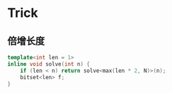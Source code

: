 # Trick

## 倍增长度

```cpp
template<int len = 1>
inline void solve(int n) {
    if (len < n) return solve<max(len * 2, N)>(n);
    bitset<len> f;
}
```
